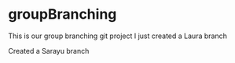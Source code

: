 # groupBranching
This is our group branching git project
I just created a Laura branch

Created a Sarayu branch 
